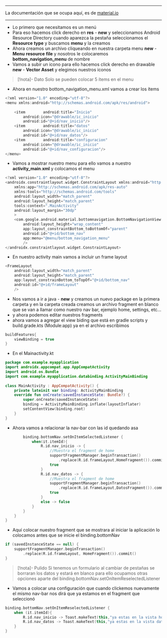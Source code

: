 ----
La documentación que se ocupa aquí, es de [material.io](https://m3.material.io/components/navigation-bar/overview)

---
- Lo primero que necesitamos es un menú
- Para eso hacemos click derecho en **res** - **new** y seleccionamos Android Resource  Directory cuando aparezca la pestaña seleccionamos el **Resource** **type** y buscamos **menu** y la creamos
- Ahora creamos un archivo cliqueando en nuestra carpeta menu **new** - **Menu** **resource** **file** y nosotros le colocaremos **bottom_navigation_menu** de nombre
- Vamos a subir un icono para ello hacemos click derecho en drawable **new** - **Vector** **Asset** y elegimos nuestros iconos 

>[!nota]- Dato
>Solo se pueden colocar 5 ítems en el menu 

- Ahora en nuestro bottom_navigation_menu.xml vamos a crear los ítems
```kotlin
<?xml version="1.0" encoding="utf-8"?>  
<menu xmlns:android="http://schemas.android.com/apk/res/android">  
  
    <item        android:title="Inicio"  
        android:icon="@drawable/ic_inicio"  
        android:id="@+id/nav_inicio"/>  
    <item        android:title="datos"  
        android:icon="@drawable/ic_inicio"  
        android:id="@+id/nav_datos"/>  
    <item        android:title="configuracion"  
        android:icon="@drawable/ic_inicio"  
        android:id="@+id/nav_configuracion"/>  
</menu>
```

- Vamos a mostrar nuestro menu para ello vamos a nuestro **activity_main**.**xml** y colocamos el menu 

```kotlin
<?xml version="1.0" encoding="utf-8"?>  
<androidx.constraintlayout.widget.ConstraintLayout xmlns:android="http://schemas.android.com/apk/res/android"  
    xmlns:app="http://schemas.android.com/apk/res-auto"  
    xmlns:tools="http://schemas.android.com/tools"  
    android:layout_width="match_parent"  
    android:layout_height="match_parent"  
    tools:context=".MainActivity"  
    android:layout_margin="30dp"  
    >  
    <com.google.android.material.bottomnavigation.BottomNavigationView        android:layout_width="match_parent"  
        android:layout_height="wrap_content"  
        app:layout_constraintBottom_toBottomOf="parent"  
        android:id="@+id/bottom_nav"  
        app:menu="@menu/bottom_navigation_menu"  
        />  
</androidx.constraintlayout.widget.ConstraintLayout>
```
- En nuestro activity main vamos a incluir un frame layout
```kotlin
<FrameLayout  
    android:layout_width="match_parent"  
    android:layout_height="match_parent"  
    app:layout_constrainBottom_toTopOf="@+id/bottom_nav"  
    android:id="@+id/frameLayout"  
    />
```
- Nos vamos a ir a java - **new** y  creamos un nuevo package en la primera carpeta y en la carpeta creada creamos un archivo fragment en blanco que se van a llamar como nuestro nav bar, ejemplo home, settings, etc...
- y ahora podemos editar nuestros fragments
- ahora vamos a agregar el view biding que está  en gradle scripts y build.grade.kts (Module:app) ya en el archivo escribimos 
```kotlin
buildFeatures{  
    viewBinding = true  
}
```
- En el Mainactivity.kt
```kotlin
package com.example.myapplication  
import androidx.appcompat.app.AppCompatActivity  
import android.os.Bundle  
import com.example.myapplication.databinding.ActivityMainBinding  
  
class MainActivity : AppCompatActivity() {  
    private lateinit var binding: ActivityMainBinding  
    override fun onCreate(savedInstanceState: Bundle?) {  
        super.onCreate(savedInstanceState)  
        binding = ActivityMainBinding.inflate(layoutInflater)  
        setContentView(binding.root)  
    }  
}
```
- Ahora vamos a relacionar la nav-bar con las id quedando asa 
```kotlin
        binding.bottomNav.setOnItemSelectedListener {  
            when(it.itemId){  
                R.id.nav_inicio -> {  
                    //Muestra el fragment de home  
                    supportFragmentManager.beginTransaction()  
                        .replace(R.id.frameLayout,HomeFragment()).commit()  
                    true  
                }  
                R.id.nav_datos -> {  
                    //Muestra el fragment de home  
                    supportFragmentManager.beginTransaction()  
                        .replace(R.id.frameLayout,DatosFragment()).commit()  
                    true  
                }  
                else -> false  
            }  
        }  
    }  
}
```
- Aquí  colocar nuestro fragment que se mostrara al iniciar la aplicación lo colocamos antes que se inicie el binding.bottomNav
```kotlin
if (savedInstanceState == null) {  
    supportFragmentManager.beginTransaction()  
        .replace(R.id.frameLayout, HomeFragment()).commit()  
}
```

>[!nota]- Pulido
>Si tenemos un formulario al cambiar de pestañas se borraran los datos y estará en blanco para ello ocupamos otras opciones aparte del binding.bottomNav.setOnItemReselectedListener

- Vamos a colocar una configuración que cuando clickemos nuevamente el mismo nav-bar  nos dirá que ya estamos en el fragment que seleccionó
```kotlin
binding.bottomNav.setOnItemReselectedListener {  
    when (it.itemId){  
        R.id.nav_inicio -> Toast.makeText(this,"ya estas en la vista home", Toast.LENGTH_LONG).show()  
        R.id.nav_datos -> Toast.makeText(this,"ya estas en la vista datos", Toast.LENGTH_LONG).show()  
    }  
}
```